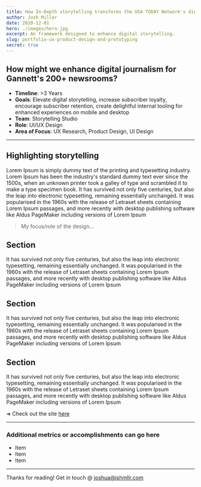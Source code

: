 ```yaml
---
title: How In-Depth storytelling transforms the USA TODAY Network's digital journalism 
author: Josh Miller
date: 2020-12-01
hero: ./images/hero.jpg
excerpt: An framework designed to enhance digital storytelling.
slug: portfolio-ux-product-design-and-prototyping
secret: true
---
```


## How might we enhance digital journalism for Gannett's 200+ newsrooms?

- **Timeline**: >3 Years
- **Goals**: Elevate digital storytelling, increase subscriber loyalty, encourage subscriber retention, create delightful internal tooling for enhanced experiences on mobile and desktop
- **Team**: Storytelling Studio
- **Role**: UI/UX Design
- **Area of Focus**: UX Research, Product Design, UI Design

---
## Highlighting storytelling
Lorem Ipsum is simply dummy text of the printing and typesetting industry. Lorem Ipsum has been the industry's standard dummy text ever since the 1500s, when an unknown printer took a galley of type and scrambled it to make a type specimen book. It has survived not only five centuries, but also the leap into electronic typesetting, remaining essentially unchanged. It was popularised in the 1960s with the release of Letraset sheets containing Lorem Ipsum passages, and more recently with desktop publishing software like Aldus PageMaker including versions of Lorem Ipsum

> My focus/role of the design...

## Section
It has survived not only five centuries, but also the leap into electronic typesetting, remaining essentially unchanged. It was popularised in the 1960s with the release of Letraset sheets containing Lorem Ipsum passages, and more recently with desktop publishing software like Aldus PageMaker including versions of Lorem Ipsum

## Section
It has survived not only five centuries, but also the leap into electronic typesetting, remaining essentially unchanged. It was popularised in the 1960s with the release of Letraset sheets containing Lorem Ipsum passages, and more recently with desktop publishing software like Aldus PageMaker including versions of Lorem Ipsum

## Section
It has survived not only five centuries, but also the leap into electronic typesetting, remaining essentially unchanged. It was popularised in the 1960s with the release of Letraset sheets containing Lorem Ipsum passages, and more recently with desktop publishing software like Aldus PageMaker including versions of Lorem Ipsum

➔ Check out the site [here](https://www.google.com "Read a sample story")

---

### Additional metrics or accomplishments can go here
- Item
- Item
- Item

---
Thanks for reading! 
Get in touch @ [joshua@jshmllr.com](mailto:joshua@jshmllr.com)